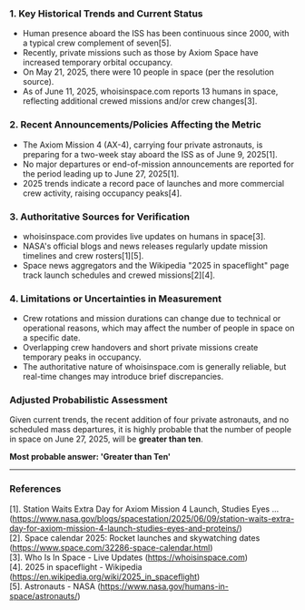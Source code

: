 ### 1. Key Historical Trends and Current Status

- Human presence aboard the ISS has been continuous since 2000, with a typical crew complement of seven[5].
- Recently, private missions such as those by Axiom Space have increased temporary orbital occupancy.
- On May 21, 2025, there were 10 people in space (per the resolution source).
- As of June 11, 2025, whoisinspace.com reports 13 humans in space, reflecting additional crewed missions and/or crew changes[3].

### 2. Recent Announcements/Policies Affecting the Metric

- The Axiom Mission 4 (AX-4), carrying four private astronauts, is preparing for a two-week stay aboard the ISS as of June 9, 2025[1].
- No major departures or end-of-mission announcements are reported for the period leading up to June 27, 2025[1].
- 2025 trends indicate a record pace of launches and more commercial crew activity, raising occupancy peaks[4].

### 3. Authoritative Sources for Verification

- whoisinspace.com provides live updates on humans in space[3].
- NASA's official blogs and news releases regularly update mission timelines and crew rosters[1][5].
- Space news aggregators and the Wikipedia "2025 in spaceflight" page track launch schedules and crewed missions[2][4].

### 4. Limitations or Uncertainties in Measurement

- Crew rotations and mission durations can change due to technical or operational reasons, which may affect the number of people in space on a specific date.
- Overlapping crew handovers and short private missions create temporary peaks in occupancy.
- The authoritative nature of whoisinspace.com is generally reliable, but real-time changes may introduce brief discrepancies.

### Adjusted Probabilistic Assessment

Given current trends, the recent addition of four private astronauts, and no scheduled mass departures, it is highly probable that the number of people in space on June 27, 2025, will be **greater than ten**.

**Most probable answer: 'Greater than Ten'**

---

### References
[1]. Station Waits Extra Day for Axiom Mission 4 Launch, Studies Eyes ... (https://www.nasa.gov/blogs/spacestation/2025/06/09/station-waits-extra-day-for-axiom-mission-4-launch-studies-eyes-and-proteins/)  
[2]. Space calendar 2025: Rocket launches and skywatching dates (https://www.space.com/32286-space-calendar.html)  
[3]. Who Is In Space - Live Updates (https://whoisinspace.com)  
[4]. 2025 in spaceflight - Wikipedia (https://en.wikipedia.org/wiki/2025_in_spaceflight)  
[5]. Astronauts - NASA (https://www.nasa.gov/humans-in-space/astronauts/)